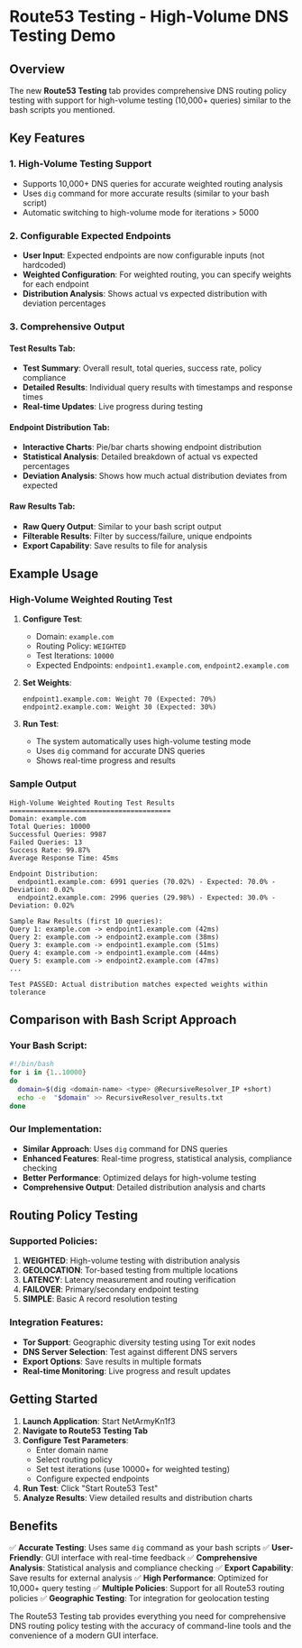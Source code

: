 # Route53 Testing - High-Volume DNS Testing Demo

## Overview

The new **Route53 Testing** tab provides comprehensive DNS routing policy testing with support for high-volume testing (10,000+ queries) similar to the bash scripts you mentioned.

## Key Features

### 1. **High-Volume Testing Support**
- Supports 10,000+ DNS queries for accurate weighted routing analysis
- Uses `dig` command for more accurate results (similar to your bash script)
- Automatic switching to high-volume mode for iterations > 5000

### 2. **Configurable Expected Endpoints**
- **User Input**: Expected endpoints are now configurable inputs (not hardcoded)
- **Weighted Configuration**: For weighted routing, you can specify weights for each endpoint
- **Distribution Analysis**: Shows actual vs expected distribution with deviation percentages

### 3. **Comprehensive Output**

#### Test Results Tab:
- **Test Summary**: Overall result, total queries, success rate, policy compliance
- **Detailed Results**: Individual query results with timestamps and response times
- **Real-time Updates**: Live progress during testing

#### Endpoint Distribution Tab:
- **Interactive Charts**: Pie/bar charts showing endpoint distribution
- **Statistical Analysis**: Detailed breakdown of actual vs expected percentages
- **Deviation Analysis**: Shows how much actual distribution deviates from expected

#### Raw Results Tab:
- **Raw Query Output**: Similar to your bash script output
- **Filterable Results**: Filter by success/failure, unique endpoints
- **Export Capability**: Save results to file for analysis

## Example Usage

### High-Volume Weighted Routing Test

1. **Configure Test**:
   - Domain: `example.com`
   - Routing Policy: `WEIGHTED`
   - Test Iterations: `10000`
   - Expected Endpoints: `endpoint1.example.com`, `endpoint2.example.com`

2. **Set Weights**:
   ```
   endpoint1.example.com: Weight 70 (Expected: 70%)
   endpoint2.example.com: Weight 30 (Expected: 30%)
   ```

3. **Run Test**:
   - The system automatically uses high-volume testing mode
   - Uses `dig` command for accurate DNS queries
   - Shows real-time progress and results

### Sample Output

```
High-Volume Weighted Routing Test Results
========================================
Domain: example.com
Total Queries: 10000
Successful Queries: 9987
Failed Queries: 13
Success Rate: 99.87%
Average Response Time: 45ms

Endpoint Distribution:
  endpoint1.example.com: 6991 queries (70.02%) - Expected: 70.0% - Deviation: 0.02%
  endpoint2.example.com: 2996 queries (29.98%) - Expected: 30.0% - Deviation: 0.02%

Sample Raw Results (first 10 queries):
Query 1: example.com -> endpoint1.example.com (42ms)
Query 2: example.com -> endpoint2.example.com (38ms)
Query 3: example.com -> endpoint1.example.com (51ms)
Query 4: example.com -> endpoint1.example.com (44ms)
Query 5: example.com -> endpoint2.example.com (47ms)
...

Test PASSED: Actual distribution matches expected weights within tolerance
```

## Comparison with Bash Script Approach

### Your Bash Script:
```bash
#!/bin/bash
for i in {1..10000}
do
  domain=$(dig <domain-name> <type> @RecursiveResolver_IP +short)
  echo -e  "$domain" >> RecursiveResolver_results.txt
done
```

### Our Implementation:
- **Similar Approach**: Uses `dig` command for DNS queries
- **Enhanced Features**: Real-time progress, statistical analysis, compliance checking
- **Better Performance**: Optimized delays for high-volume testing
- **Comprehensive Output**: Detailed distribution analysis and charts

## Routing Policy Testing

### Supported Policies:
1. **WEIGHTED**: High-volume testing with distribution analysis
2. **GEOLOCATION**: Tor-based testing from multiple locations
3. **LATENCY**: Latency measurement and routing verification
4. **FAILOVER**: Primary/secondary endpoint testing
5. **SIMPLE**: Basic A record resolution testing

### Integration Features:
- **Tor Support**: Geographic diversity testing using Tor exit nodes
- **DNS Server Selection**: Test against different DNS servers
- **Export Options**: Save results in multiple formats
- **Real-time Monitoring**: Live progress and result updates

## Getting Started

1. **Launch Application**: Start NetArmyKn1f3
2. **Navigate to Route53 Testing Tab**
3. **Configure Test Parameters**:
   - Enter domain name
   - Select routing policy
   - Set test iterations (use 10000+ for weighted testing)
   - Configure expected endpoints
4. **Run Test**: Click "Start Route53 Test"
5. **Analyze Results**: View detailed results and distribution charts

## Benefits

✅ **Accurate Testing**: Uses same `dig` command as your bash scripts
✅ **User-Friendly**: GUI interface with real-time feedback
✅ **Comprehensive Analysis**: Statistical analysis and compliance checking
✅ **Export Capability**: Save results for external analysis
✅ **High Performance**: Optimized for 10,000+ query testing
✅ **Multiple Policies**: Support for all Route53 routing policies
✅ **Geographic Testing**: Tor integration for geolocation testing

The Route53 Testing tab provides everything you need for comprehensive DNS routing policy testing with the accuracy of command-line tools and the convenience of a modern GUI interface. 